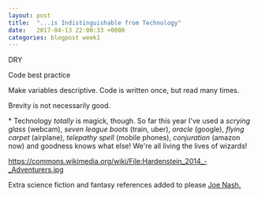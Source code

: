 ```yaml
---
layout: post
title:  "...is Indistinguishable from Technology"
date:   2017-04-13 22:00:33 +0000
categories: blogpost week1
---
```





DRY


Code best practice

Make variables descriptive. Code is written once, but read many times.

Brevity is not necessarily good.

\* Technology *totally* is magick, though. So far this year I've used a *scrying glass* (webcam), *seven league boots* (train, uber), *oracle* (google), *flying carpet* (airplane), *telepathy spell* (mobile phones), *conjuration* (amazon now) and goodness knows what else! We're all living the lives of wizards!

https://commons.wikimedia.org/wiki/File:Hardenstein_2014_-_Adventurers.jpg

Extra science fiction and fantasy references added to please [Joe Nash.](https://twitter.com/jna_sh)
